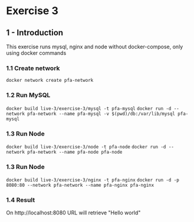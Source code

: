# Exercise 3

## 1 - Introduction
This exercise runs mysql, nginx and node without docker-compose, only using docker commands

### 1.1 Create network
`docker network create pfa-network`

### 1.2 Run MySQL
`docker build live-3/exercise-3/mysql -t pfa-mysql`
`docker run -d --network pfa-network --name pfa-mysql -v $(pwd)/db:/var/lib/mysql pfa-mysql`

### 1.3 Run Node
`docker build live-3/exercise-3/node -t pfa-node`
`docker run -d --network pfa-network --name pfa-node pfa-node`

### 1.3 Run Node
`docker build live-3/exercise-3/nginx -t pfa-nginx`
`docker run -d -p 8080:80 --network pfa-network --name pfa-nginx pfa-nginx`

### 1.4 Result
 On http://localhost:8080 URL will retrieve "Hello world"